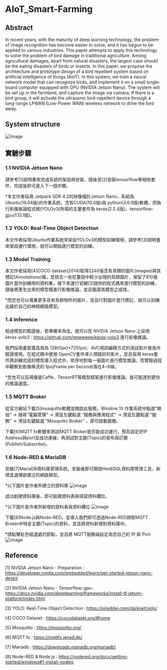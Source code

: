 # AIoT_Smart-Farming

## Abstract
In recent years, with the maturity of deep learning technology, the problem of image recognition has become easier to solve, and it has begun to be applied to various industries. This paper attempts to apply this technology to solve the problem of bird damage in traditional agriculture. Among agricultural damages, apart from natural disasters, the largest case should be the eating disasters of birds or insects. In this paper, we propose the architecture and prototype design of a bird repellent system based on artificial intelligence of things (AIoT). In this system, we train a neural network model that can recognize birds, and implement it on a small single-board computer equipped with GPU (NVIDIA Jetson Nano). The system will be set up in the farmland, and capture the image via camera. If there is a bird group, it will activate the ultrasonic bird-repellent device through a long-range LPWAN  (Low-Power WAN) wireless network  to drive the bird away.

## System structure
![image](https://github.com/TzuHaoTsai/AIoT_Smart-Farming/blob/main/images/System%20structure.png)

## 實驗步驟

### 1.1 NVIDIA Jetson Nano
請參考[1]說明書來完成系統的架設與安裝，隨後至[2]安裝tensorflow等相依套件，完成後即可進入下一個步驟。

*本文作者採用 Jetpack SDK 4.2的映像檔於Jetson Nano，系統為 Ubuntu(18.04版)的作業系統，含有CUDA(10.0版)與 python(3.6.9版)軟體，而執行影像推論程式碼(YOLOv3)所需的主要套件為 keras(2.2.4版)、tensorflow-gpu(1.13.1版)。

### 1.2 YOLO: Real-Time Object Detection
本文作者採用Ubuntu作業系統來架設YOLOv3的模型訓練環境，請參考[3]說明書來架設運行環境，就可以開始進行模型的訓練。

### 1.3 Model Training
本文作者採用[4]COCO dataset(2014)取得2240張含有鳥類的圖片(images)與其標記(Annotations)檔，並捨去一些在農田中較少出現的鳥類圖片，保留了810張圖片當作訓練用的資料集，接下來運行官網[3]提供的程式碼來進行模型的訓練，隨後將產生出來的模型檔進行影像推論，並且驗證其模型之成效。

*而您也可以蒐集更多具有鳥群物件的圖片，並自行對圖片進行標記，就可以訓練出屬於自己的神經網路模型。

### 1.4 Inference
經過模型的驗證後，若準確率為佳，就可以在 NVIDIA Jetson Nano 上採用 keras-yolo3 : https://github.com/qqwweee/keras-yolo3 進行影像推論。

我們採用畫面寬高值為 1280(px)*720(px)、AVC視訊編碼方式的測試影片做為作驗證使用。在程式碼中使用 OpenCV套件導入預錄好的影片，並且採用 keras套件將訓練完成的模型導入程式中，依序地對每一張圖片進行模型推論，而實驗過程中觀察到影像串流的 fps(Frame per Second)落在4~6幀。

*您也可以採用像是Caffe、TensorRT等模型框架進行影像推論，就可能達到更快的推論速度。

### 1.5	MQTT Broker
從官方網站下載[5]mosquitto軟體並開啟此服務，Window 10 作業系統中點選”開始” → 搜尋”電腦管理” → 滑鼠左鍵點選 ”服務與應用程式” → 滑鼠左鍵點選 ”服務” → 滑鼠右鍵點選 ”Mosquitto Broker” ，即可啟動服務。

下載[6]MQTT.fx軟體來測試MQTT Broker是否能成功運行，預先設定好IP Address與port並成功連線，再測試對主題(Topic)的發布與訂閱(Publish/Subscribe)。

### 1.6	Node-RED & MariaDB 
安裝[7]MariaDB資料庫管理系統，安裝後即可開啟HeidiSQL資料庫管理工具，新增並選擇欲建立的網路類型。

*以下圖片是作者所建立的資料庫
![image](https://github.com/TzuHaoTsai/AIoT_Smart-Farming/blob/main/images/SQL_1.png)

成功創建資料庫後，即可創建資料表與填寫資料欄位。

*以下圖片是作者所新增的資料表與資料欄位
![image](https://github.com/TzuHaoTsai/AIoT_Smart-Farming/blob/main/images/SQL_2.png)

下載[8]Node.js與Node-RED，並導入我們即可透過Node-RED撈取MQTT Broker中特定主題(Topic)的資料，並且將資料新增到資料庫中。

*請點擊紅色框選處的節點，並且將 MQTT服務端設定為您自己的 IP 與 Port
![image](https://github.com/TzuHaoTsai/AIoT_Smart-Farming/blob/main/images/NodeRED_1.png)

## Reference

[1] NVIDIA Jetson Nano - Preparation : https://developer.nvidia.com/embedded/learn/get-started-jetson-nano-devkit

[2] NVIDIA Jetson Nano - Tensorflow-gpu : https://docs.nvidia.com/deeplearning/frameworks/install-tf-jetson-platform/index.html

[3] YOLO: Real-Time Object Detection : https://pjreddie.com/darknet/yolo/

[4]	COCO Dataset : https://cocodataset.org/#home

[5] Mosquitto : https://mosquitto.org/

[6] MQTT.fx : https://mqttfx.jensd.de/

[7] Mariadb : https://downloads.mariadb.org/mariadb/

[8] Node-RED & Node.js : https://nodered.org/docs/getting-started/windows#1-install-nodejs



